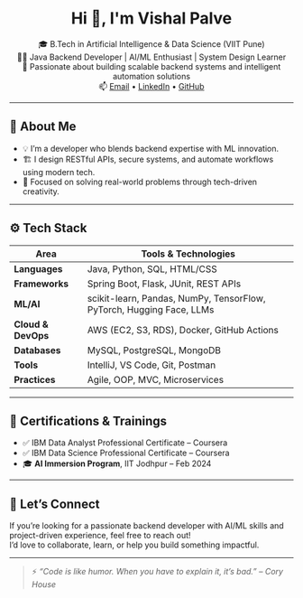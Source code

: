 <h1 align="center">Hi 👋, I'm Vishal Palve</h1>

<p align="center">
🎓 B.Tech in Artificial Intelligence & Data Science (VIIT Pune) <br>
👨‍💻 Java Backend Developer | AI/ML Enthusiast | System Design Learner <br>
🚀 Passionate about building scalable backend systems and intelligent automation solutions <br>
📫 <a href="mailto:vishalxpalve@gmail.com">Email</a> • 
<a href="https://www.linkedin.com/in/vishalxpalve/">LinkedIn</a> • 
<a href="https://github.com/Vishal-Palve">GitHub</a>
</p>

---

## 🧠 About Me

- 💡 I’m a developer who blends backend expertise with ML innovation.
- 🏗️ I design RESTful APIs, secure systems, and automate workflows using modern tech.
- 🎯 Focused on solving real-world problems through tech-driven creativity.

---

## ⚙️ Tech Stack

| Area             | Tools & Technologies |
|------------------|----------------------|
| **Languages**     | Java, Python, SQL, HTML/CSS |
| **Frameworks**    | Spring Boot, Flask, JUnit, REST APIs |
| **ML/AI**         | scikit-learn, Pandas, NumPy, TensorFlow, PyTorch, Hugging Face, LLMs |
| **Cloud & DevOps**| AWS (EC2, S3, RDS), Docker, GitHub Actions |
| **Databases**     | MySQL, PostgreSQL, MongoDB |
| **Tools**         | IntelliJ, VS Code, Git, Postman |
| **Practices**     | Agile, OOP, MVC, Microservices |

---


## 📜 Certifications & Trainings

- ✅ IBM Data Analyst Professional Certificate – Coursera  
- ✅ IBM Data Science Professional Certificate – Coursera  
- 🎓 **AI Immersion Program**, IIT Jodhpur – Feb 2024

---

## 💬 Let’s Connect

If you’re looking for a passionate backend developer with AI/ML skills and project-driven experience, feel free to reach out!  
I’d love to collaborate, learn, or help you build something impactful.

---

> ⚡ *“Code is like humor. When you have to explain it, it’s bad.” – Cory House*
